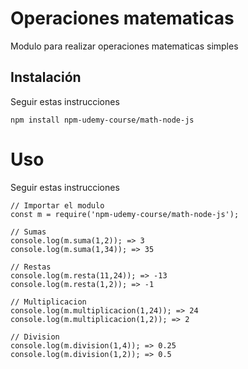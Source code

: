 # Operaciones matematicas

Modulo para realizar operaciones matematicas simples

## Instalación
Seguir estas instrucciones

```
npm install npm-udemy-course/math-node-js
```

# Uso
Seguir estas instrucciones

```
// Importar el modulo
const m = require('npm-udemy-course/math-node-js');

// Sumas
console.log(m.suma(1,2)); => 3
console.log(m.suma(1,34)); => 35

// Restas
console.log(m.resta(11,24)); => -13
console.log(m.resta(1,2)); => -1

// Multiplicacion
console.log(m.multiplicacion(1,24)); => 24
console.log(m.multiplicacion(1,2)); => 2

// Division
console.log(m.division(1,4)); => 0.25
console.log(m.division(1,2)); => 0.5
```
